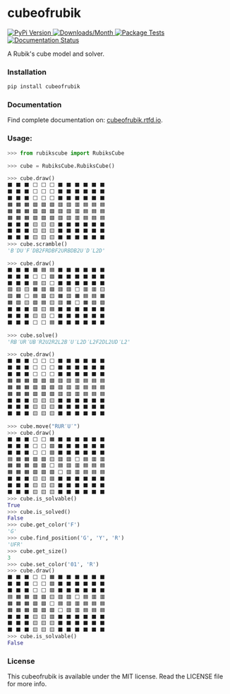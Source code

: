 # cubeofrubik
<p align="left">
  <a href='https://pypi.org/project/cubeofrubik/'>
    <img src='https://img.shields.io/pypi/v/cubeofrubik' alt='PyPi Version' />
  </a>
  <a href='https://pypi.org/project/cubeofrubik/'>
    <img src='https://img.shields.io/pypi/dm/cubeofrubik' alt='Downloads/Month' />
  </a>
    <a href='https://github.com/blevic/cubeofrubik/actions/workflows/package-tests.yml'>
    <img src='https://github.com/blevic/cubeofrubik/actions/workflows/package-tests.yml/badge.svg?branch=main' alt='Package Tests' />
  </a>
  <a href='https://cubeofrubik.readthedocs.io/en/latest/?badge=latest'>
    <img src='https://readthedocs.org/projects/cubeofrubik/badge/?version=latest' alt='Documentation Status' />
  </a>
</p>

A Rubik's cube model and solver.

### Installation
    
```bash
pip install cubeofrubik
```

### Documentation
Find complete documentation on: [cubeofrubik.rtfd.io](https://cubeofrubik.rtfd.io/).

### Usage:
```python
>>> from rubikscube import RubiksCube

>>> cube = RubiksCube.RubiksCube()

>>> cube.draw()
⬛ ⬛ ⬛ ⬜ ⬜ ⬜ ⬛ ⬛ ⬛ ⬛ ⬛ ⬛ 
⬛ ⬛ ⬛ ⬜ ⬜ ⬜ ⬛ ⬛ ⬛ ⬛ ⬛ ⬛ 
⬛ ⬛ ⬛ ⬜ ⬜ ⬜ ⬛ ⬛ ⬛ ⬛ ⬛ ⬛ 
🟧 🟧 🟧 🟩 🟩 🟩 🟥 🟥 🟥 🟦 🟦 🟦
🟧 🟧 🟧 🟩 🟩 🟩 🟥 🟥 🟥 🟦 🟦 🟦
🟧 🟧 🟧 🟩 🟩 🟩 🟥 🟥 🟥 🟦 🟦 🟦
⬛ ⬛ ⬛ 🟨 🟨 🟨 ⬛ ⬛ ⬛ ⬛ ⬛ ⬛ 
⬛ ⬛ ⬛ 🟨 🟨 🟨 ⬛ ⬛ ⬛ ⬛ ⬛ ⬛ 
⬛ ⬛ ⬛ 🟨 🟨 🟨 ⬛ ⬛ ⬛ ⬛ ⬛ ⬛ 
>>> cube.scramble()
'B′DU′F′DB2FRDBF2URBDB2U′D′L2D'

>>> cube.draw()
⬛ ⬛ ⬛ 🟧 🟦 🟦 ⬛ ⬛ ⬛ ⬛ ⬛ ⬛ 
⬛ ⬛ ⬛ ⬜ ⬜ 🟩 ⬛ ⬛ ⬛ ⬛ ⬛ ⬛ 
⬛ ⬛ ⬛ 🟦 🟨 ⬜ ⬛ ⬛ ⬛ ⬛ ⬛ ⬛ 
🟩 🟥 🟨 🟧 🟥 🟩 🟥 🟥 ⬜ 🟥 🟥 🟨
🟩 🟧 ⬜ 🟦 🟩 🟨 🟧 🟥 🟧 🟦 🟦 🟧
🟧 🟩 🟨 🟩 🟦 🟨 🟥 🟧 ⬜ 🟧 🟩 🟩
⬛ ⬛ ⬛ 🟥 🟨 🟦 ⬛ ⬛ ⬛ ⬛ ⬛ ⬛ 
⬛ ⬛ ⬛ 🟨 🟨 ⬜ ⬛ ⬛ ⬛ ⬛ ⬛ ⬛ 
⬛ ⬛ ⬛ ⬜ ⬜ 🟦 ⬛ ⬛ ⬛ ⬛ ⬛ ⬛ 

>>> cube.solve()
'RB′UR′UB′R2U2R2L2B′U′L2D′L2F2DL2UD′L2'

>>> cube.draw()
⬛ ⬛ ⬛ ⬜ ⬜ ⬜ ⬛ ⬛ ⬛ ⬛ ⬛ ⬛ 
⬛ ⬛ ⬛ ⬜ ⬜ ⬜ ⬛ ⬛ ⬛ ⬛ ⬛ ⬛ 
⬛ ⬛ ⬛ ⬜ ⬜ ⬜ ⬛ ⬛ ⬛ ⬛ ⬛ ⬛ 
🟧 🟧 🟧 🟩 🟩 🟩 🟥 🟥 🟥 🟦 🟦 🟦
🟧 🟧 🟧 🟩 🟩 🟩 🟥 🟥 🟥 🟦 🟦 🟦
🟧 🟧 🟧 🟩 🟩 🟩 🟥 🟥 🟥 🟦 🟦 🟦
⬛ ⬛ ⬛ 🟨 🟨 🟨 ⬛ ⬛ ⬛ ⬛ ⬛ ⬛ 
⬛ ⬛ ⬛ 🟨 🟨 🟨 ⬛ ⬛ ⬛ ⬛ ⬛ ⬛ 
⬛ ⬛ ⬛ 🟨 🟨 🟨 ⬛ ⬛ ⬛ ⬛ ⬛ ⬛ 

>>> cube.move("RUR′U′")
>>> cube.draw()
⬛ ⬛ ⬛ ⬜ ⬜ 🟧 ⬛ ⬛ ⬛ ⬛ ⬛ ⬛ 
⬛ ⬛ ⬛ ⬜ ⬜ 🟩 ⬛ ⬛ ⬛ ⬛ ⬛ ⬛ 
⬛ ⬛ ⬛ ⬜ ⬜ 🟩 ⬛ ⬛ ⬛ ⬛ ⬛ ⬛ 
🟦 🟧 🟧 🟩 🟩 🟨 🟥 🟥 ⬜ 🟦 🟥 🟥
🟧 🟧 🟧 🟩 🟩 ⬜ 🟦 🟥 🟥 🟦 🟦 🟦
🟧 🟧 🟧 🟩 🟩 🟩 ⬜ 🟥 🟥 🟦 🟦 🟦
⬛ ⬛ ⬛ 🟨 🟨 🟥 ⬛ ⬛ ⬛ ⬛ ⬛ ⬛ 
⬛ ⬛ ⬛ 🟨 🟨 🟨 ⬛ ⬛ ⬛ ⬛ ⬛ ⬛ 
⬛ ⬛ ⬛ 🟨 🟨 🟨 ⬛ ⬛ ⬛ ⬛ ⬛ ⬛ 
>>> cube.is_solvable()
True
>>> cube.is_solved()
False
>>> cube.get_color('F')
'G'
>>> cube.find_position('G', 'Y', 'R')
'UFR'
>>> cube.get_size()
3
>>> cube.set_color('01', 'R')
>>> cube.draw()
⬛ ⬛ ⬛ ⬜ ⬜ 🟧 ⬛ ⬛ ⬛ ⬛ ⬛ ⬛ 
⬛ ⬛ ⬛ ⬜ ⬜ 🟩 ⬛ ⬛ ⬛ ⬛ ⬛ ⬛ 
⬛ ⬛ ⬛ ⬜ ⬜ 🟩 ⬛ ⬛ ⬛ ⬛ ⬛ ⬛ 
🟦 🟧 🟧 🟥 🟩 🟨 🟥 🟥 ⬜ 🟦 🟥 🟥
🟧 🟧 🟧 🟩 🟩 ⬜ 🟦 🟥 🟥 🟦 🟦 🟦
🟧 🟧 🟧 🟩 🟩 🟩 ⬜ 🟥 🟥 🟦 🟦 🟦
⬛ ⬛ ⬛ 🟨 🟨 🟥 ⬛ ⬛ ⬛ ⬛ ⬛ ⬛ 
⬛ ⬛ ⬛ 🟨 🟨 🟨 ⬛ ⬛ ⬛ ⬛ ⬛ ⬛ 
⬛ ⬛ ⬛ 🟨 🟨 🟨 ⬛ ⬛ ⬛ ⬛ ⬛ ⬛ 
>>> cube.is_solvable()
False
```

### License

This cubeofrubik is available under the MIT license. Read the LICENSE file for more info.
